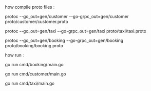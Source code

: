 how compile proto files :

protoc --go_out=gen/customer --go-grpc_out=gen/customer proto/customer/customer.proto


protoc --go_out=gen/taxi --go-grpc_out=gen/taxi proto/taxi/taxi.proto



protoc --go_out=gen/booking --go-grpc_out=gen/booking proto/booking/booking.proto


how run : 

go run cmd/booking/main.go


go run cmd/customer/main.go


go run cmd/taxi/main.go
